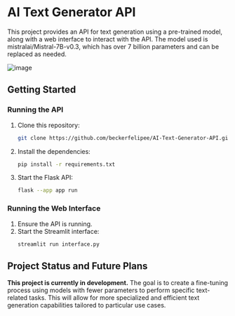 # AI Text Generator API 
This project provides an API for text generation using a pre-trained model, along with a web interface to interact with the API. The model used is mistralai/Mistral-7B-v0.3, which has over 7 billion parameters and can be replaced as needed. 

![image](https://github.com/beckerfelipee/AI-Text-Generator-API/assets/94445094/e6a9e654-ae69-44fa-bf0b-3d8dff4997db)

## Getting Started

### Running the API

1. Clone this repository:
    ```bash
    git clone https://github.com/beckerfelipee/AI-Text-Generator-API.git
    ```
2. Install the dependencies:
    ```bash
    pip install -r requirements.txt
    ```
3. Start the Flask API:
    ```bash
    flask --app app run
    ```

### Running the Web Interface

1. Ensure the API is running.
2. Start the Streamlit interface:
    ```bash
    streamlit run interface.py
    ```

## Project Status and Future Plans

**This project is currently in development.** The goal is to create a fine-tuning process using models with fewer parameters to perform specific text-related tasks. This will allow for more specialized and efficient text generation capabilities tailored to particular use cases.

